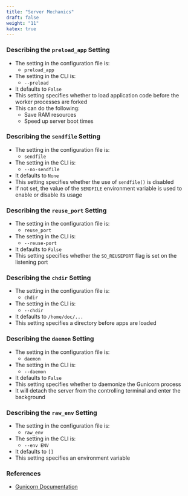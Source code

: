 ```yaml
---
title: "Server Mechanics"
draft: false
weight: "11"
katex: true
---
```


### Describing the `preload_app` Setting
- The setting in the configuration file is:
	- `preload_app`
- The setting in the CLI is:
	- `--preload`
- It defaults to `False`
- This setting specifies whether to load application code before the worker processes are forked
- This can do the following:
	- Save RAM resources
	- Speed up server boot times

### Describing the `sendfile` Setting
- The setting in the configuration file is:
	- `sendfile`
- The setting in the CLI is:
	- `--no-sendfile`
- It defaults to `None`
- This setting specifies whether the use of `sendfile()` is disabled
- If not set, the value of the `SENDFILE` environment variable is used to enable or disable its usage

### Describing the `reuse_port` Setting
- The setting in the configuration file is:
	- `reuse_port`
- The setting in the CLI is:
	- `--reuse-port`
- It defaults to `False`
- This setting specifies whether the `SO_REUSEPORT` flag is set on the listening port

### Describing the `chdir` Setting
- The setting in the configuration file is:
	- `chdir`
- The setting in the CLI is:
	- `--chdir`
- It defaults to `/home/doc/...`
- This setting specifies a directory before apps are loaded

### Describing the `daemon` Setting
- The setting in the configuration file is:
	- `daemon`
- The setting in the CLI is:
	- `--daemon`
- It defaults to `False`
- This setting specifies whether to daemonize the Gunicorn process
- It will detach the server from the controlling terminal and enter the background

### Describing the `raw_env` Setting
- The setting in the configuration file is:
	- `raw_env`
- The setting in the CLI is:
	- `--env ENV`
- It defaults to `[]`
- This setting specifies an environment variable

### References
- [Gunicorn Documentation](https://docs.gunicorn.org/en/stable/settings.html#server-mechanics)
